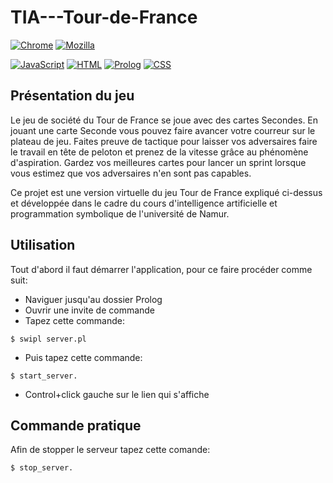 # TIA---Tour-de-France

[![Chrome](https://img.shields.io/badge/Chrome-compatible-purple?&logo=GoogleChrome&logoColor=darkgrey)](https://www.google.com/chrome/)
[![Mozilla](https://img.shields.io/badge/Mozilla-compatible-purple?&logo=FirefoxBrowser&logoColor=darkgrey)](https://www.mozilla.org/en-US/firefox/new/)

[![JavaScript](https://img.shields.io/badge/JavaScript-1.5-yellow?&logo=javascript&logoColor=darkgrey)](https://developer.mozilla.org/en-US/docs/Web/JavaScript/Guide)
[![HTML](https://img.shields.io/badge/HTML-5.0-orange?&logo=HTML5&logoColor=darkgrey)](https://html5.org/?lang=en)
[![Prolog](https://img.shields.io/badge/SWIProlog-9.0.4-brown?&logo=Prolog&logoColor=darkgrey)](https://www.swi-prolog.org/)
[![CSS](https://img.shields.io/badge/CSS-3.0-purple?&logo=CSS3&logoColor=darkgrey)](https://www.w3.org/Style/CSS/)

## Présentation du jeu

Le jeu de société du Tour de France se joue avec des cartes Secondes. En jouant une carte Seconde vous pouvez faire avancer votre courreur sur le plateau de jeu. Faites preuve de tactique pour laisser vos adversaires faire le travail en tête de peloton et prenez de la vitesse grâce au phénomène d'aspiration. Gardez vos meilleures cartes pour lancer un sprint lorsque vous estimez que vos adversaires n'en sont pas capables.

Ce projet est une version virtuelle du jeu Tour de France expliqué ci-dessus et développée dans le cadre du cours d'intelligence artificielle et programmation symbolique de l'université de Namur.

## Utilisation

Tout d'abord il faut démarrer l'application, pour ce faire procéder comme suit:

- Naviguer jusqu'au dossier Prolog
- Ouvrir une invite de commande
- Tapez cette commande:

```
$ swipl server.pl
```

- Puis tapez cette commande:

```
$ start_server.
```

- Control+click gauche sur le lien qui s'affiche

## Commande pratique

Afin de stopper le serveur tapez cette comande:

```
$ stop_server.
```
